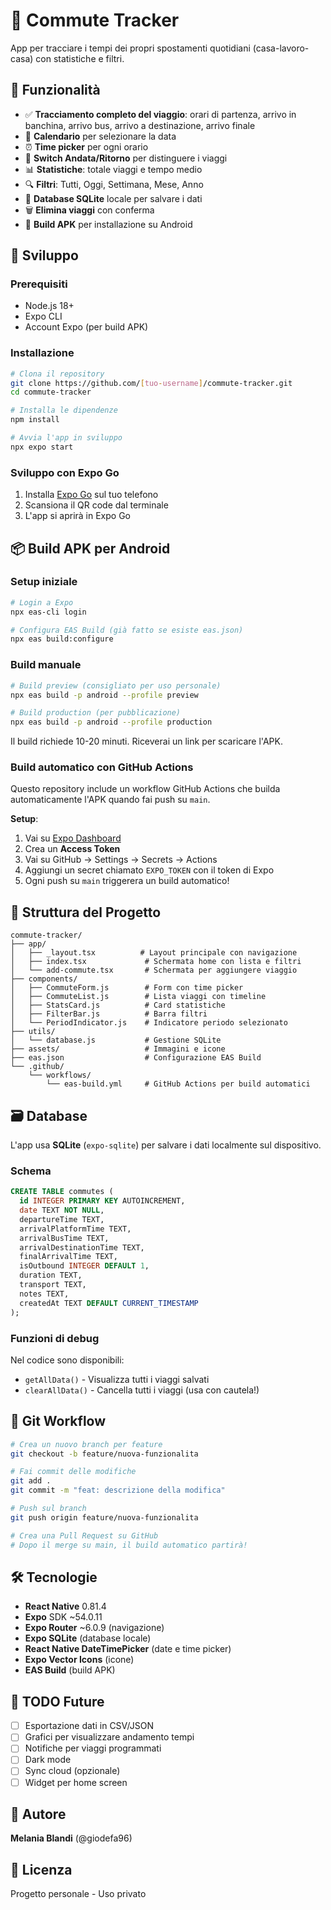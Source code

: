 # 🚗 Commute Tracker

App per tracciare i tempi dei propri spostamenti quotidiani (casa-lavoro-casa) con statistiche e filtri.

## 📱 Funzionalità

- ✅ **Tracciamento completo del viaggio**: orari di partenza, arrivo in banchina, arrivo bus, arrivo a destinazione, arrivo finale
- 📅 **Calendario** per selezionare la data
- ⏰ **Time picker** per ogni orario
- 🔄 **Switch Andata/Ritorno** per distinguere i viaggi
- 📊 **Statistiche**: totale viaggi e tempo medio
- 🔍 **Filtri**: Tutti, Oggi, Settimana, Mese, Anno
- 💾 **Database SQLite** locale per salvare i dati
- 🗑️ **Elimina viaggi** con conferma
- 📱 **Build APK** per installazione su Android

## 🚀 Sviluppo

### Prerequisiti
- Node.js 18+
- Expo CLI
- Account Expo (per build APK)

### Installazione

```bash
# Clona il repository
git clone https://github.com/[tuo-username]/commute-tracker.git
cd commute-tracker

# Installa le dipendenze
npm install

# Avvia l'app in sviluppo
npx expo start
```

### Sviluppo con Expo Go
1. Installa [Expo Go](https://expo.dev/go) sul tuo telefono
2. Scansiona il QR code dal terminale
3. L'app si aprirà in Expo Go

## 📦 Build APK per Android

### Setup iniziale
```bash
# Login a Expo
npx eas-cli login

# Configura EAS Build (già fatto se esiste eas.json)
npx eas build:configure
```

### Build manuale
```bash
# Build preview (consigliato per uso personale)
npx eas build -p android --profile preview

# Build production (per pubblicazione)
npx eas build -p android --profile production
```

Il build richiede 10-20 minuti. Riceverai un link per scaricare l'APK.

### Build automatico con GitHub Actions

Questo repository include un workflow GitHub Actions che builda automaticamente l'APK quando fai push su `main`.

**Setup**:
1. Vai su [Expo Dashboard](https://expo.dev/accounts/[tuo-account]/settings/access-tokens)
2. Crea un **Access Token**
3. Vai su GitHub → Settings → Secrets → Actions
4. Aggiungi un secret chiamato `EXPO_TOKEN` con il token di Expo
5. Ogni push su `main` triggerera un build automatico!

## 📂 Struttura del Progetto

```
commute-tracker/
├── app/
│   ├── _layout.tsx          # Layout principale con navigazione
│   ├── index.tsx             # Schermata home con lista e filtri
│   └── add-commute.tsx       # Schermata per aggiungere viaggio
├── components/
│   ├── CommuteForm.js        # Form con time picker
│   ├── CommuteList.js        # Lista viaggi con timeline
│   ├── StatsCard.js          # Card statistiche
│   ├── FilterBar.js          # Barra filtri
│   └── PeriodIndicator.js    # Indicatore periodo selezionato
├── utils/
│   └── database.js           # Gestione SQLite
├── assets/                   # Immagini e icone
├── eas.json                  # Configurazione EAS Build
└── .github/
    └── workflows/
        └── eas-build.yml     # GitHub Actions per build automatici
```

## 🗃️ Database

L'app usa **SQLite** (`expo-sqlite`) per salvare i dati localmente sul dispositivo.

### Schema
```sql
CREATE TABLE commutes (
  id INTEGER PRIMARY KEY AUTOINCREMENT,
  date TEXT NOT NULL,
  departureTime TEXT,
  arrivalPlatformTime TEXT,
  arrivalBusTime TEXT,
  arrivalDestinationTime TEXT,
  finalArrivalTime TEXT,
  isOutbound INTEGER DEFAULT 1,
  duration TEXT,
  transport TEXT,
  notes TEXT,
  createdAt TEXT DEFAULT CURRENT_TIMESTAMP
);
```

### Funzioni di debug
Nel codice sono disponibili:
- `getAllData()` - Visualizza tutti i viaggi salvati
- `clearAllData()` - Cancella tutti i viaggi (usa con cautela!)

## 🔄 Git Workflow

```bash
# Crea un nuovo branch per feature
git checkout -b feature/nuova-funzionalita

# Fai commit delle modifiche
git add .
git commit -m "feat: descrizione della modifica"

# Push sul branch
git push origin feature/nuova-funzionalita

# Crea una Pull Request su GitHub
# Dopo il merge su main, il build automatico partirà!
```

## 🛠️ Tecnologie

- **React Native** 0.81.4
- **Expo** SDK ~54.0.11
- **Expo Router** ~6.0.9 (navigazione)
- **Expo SQLite** (database locale)
- **React Native DateTimePicker** (date e time picker)
- **Expo Vector Icons** (icone)
- **EAS Build** (build APK)

## 📝 TODO Future

- [ ] Esportazione dati in CSV/JSON
- [ ] Grafici per visualizzare andamento tempi
- [ ] Notifiche per viaggi programmati
- [ ] Dark mode
- [ ] Sync cloud (opzionale)
- [ ] Widget per home screen

## 👤 Autore

**Melania Blandi** (@giodefa96)

## 📄 Licenza

Progetto personale - Uso privato
